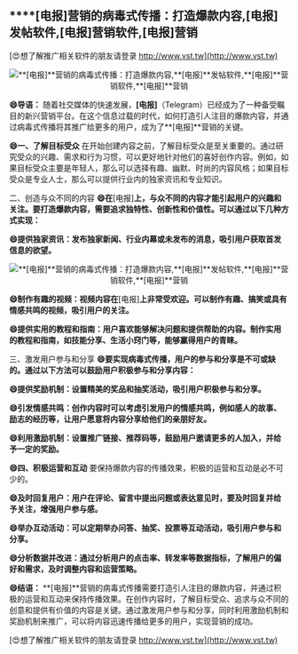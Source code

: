 ## ****[电报]**营销的病毒式传播：打造爆款内容,**[电报]**发帖软件,**[电报]**营销软件,**[电报]**营销**

[😍想了解推广相关软件的朋友请登录 http://www.vst.tw](http://www.vst.tw)

 <center><img src="https://vst.tw/MP4/tuiguang/png/1.png" alt="**[电报]**营销的病毒式传播：打造爆款内容,**[电报]**发帖软件,**[电报]**营销软件,**[电报]**营销"></center>

**😄导语：**
随着社交媒体的快速发展，**[电报]**（Telegram）已经成为了一种备受瞩目的新兴营销平台。在这个信息过载的时代，如何打造引人注目的爆款内容，并通过病毒式传播将其推广给更多的用户，成为了**[电报]**营销的关键。

**😄一、了解目标受众**
在开始创建内容之前，了解目标受众是至关重要的。通过研究受众的兴趣、需求和行为习惯，可以更好地针对他们的喜好创作内容。例如，如果目标受众主要是年轻人，那么可以选择有趣、幽默、时尚的内容风格；如果目标受众是专业人士，那么可以提供行业内的独家资讯和专业知识。

二、创造与众不同的内容
**😄在**[电报]**上，与众不同的内容才能引起用户的兴趣和关注。要打造爆款内容，需要追求独特性、创新性和价值性。可以通过以下几种方式实现：**

**😄提供独家资讯：发布独家新闻、行业内幕或未发布的消息，吸引用户获取首发信息的欲望。**

 <center><img src="https://vst.tw/MP4/tuiguang/png/7.png" alt="**[电报]**营销的病毒式传播：打造爆款内容,**[电报]**发帖软件,**[电报]**营销软件,**[电报]**营销"></center>

**😄制作有趣的视频：视频内容在**[电报]**上非常受欢迎。可以制作有趣、搞笑或具有情感共鸣的视频，吸引用户的关注。**

**😄提供实用的教程和指南：用户喜欢能够解决问题和提供帮助的内容。制作实用的教程和指南，如技能分享、生活小窍门等，能够赢得用户的青睐。**

三、激发用户参与和分享
**😄要实现病毒式传播，用户的参与和分享是不可或缺的。通过以下方法可以鼓励用户积极参与和分享内容：**

**😄提供奖励机制：设置精美的奖品和抽奖活动，吸引用户积极参与和分享。**

**😄引发情感共鸣：创作内容时可以考虑引发用户的情感共鸣，例如感人的故事、励志的经历等，让用户愿意将内容分享给他们的亲朋好友。**

**😄利用激励机制：设置推广链接、推荐码等，鼓励用户邀请更多的人加入，并给予一定的奖励。**

**😄四、积极运营和互动**
要保持爆款内容的传播效果，积极的运营和互动是必不可少的。

**😄及时回复用户：用户在评论、留言中提出问题或表达意见时，要及时回复并给予关注，增强用户参与感。**

**😄举办互动活动：可以定期举办问答、抽奖、投票等互动活动，吸引用户参与和分享。**

**😄分析数据并改进：通过分析用户的点击率、转发率等数据指标，了解用户的偏好和需求，及时调整内容和运营策略。**

**😄结语：**
**[电报]**营销的病毒式传播需要打造引人注目的爆款内容，并通过积极的运营和互动来保持传播效果。在创作内容时，了解目标受众、追求与众不同的创意和提供有价值的内容是关键。通过激发用户参与和分享，同时利用激励机制和奖励机制来推广，可以将内容迅速传播给更多的用户，实现营销的成功。

[😍想了解推广相关软件的朋友请登录 http://www.vst.tw](http://www.vst.tw)



